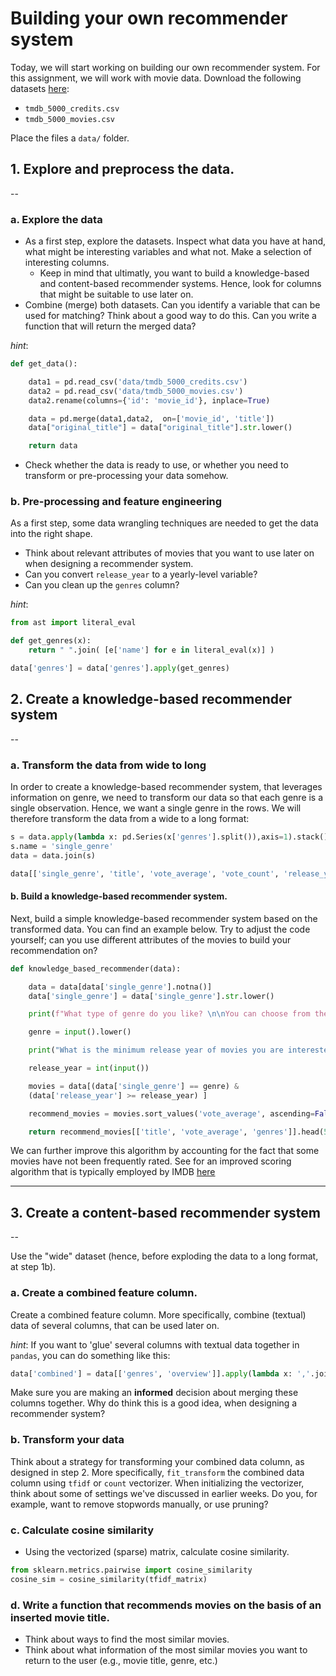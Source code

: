 # Building your own recommender system

Today, we will start working on building our own recommender system. For this assignment, we will work with movie data.
Download the following datasets [here](https://www.kaggle.com/tmdb/tmdb-movie-metadata):
- `tmdb_5000_credits.csv`
- `tmdb_5000_movies.csv`

Place the files a `data/` folder.

## 1. Explore and preprocess the data.
--

### a.  Explore the data

- As a first step, explore the datasets. Inspect what data you have at hand, what might be interesting variables and what not. Make a selection of interesting columns.
  -  Keep in mind that ultimatly, you want to build a knowledge-based and content-based recommender systems. Hence, look for columns that might be suitable to use later on.
- Combine (merge) both datasets. Can you identify a variable that can be used for matching?
Think about a good way to do this. Can you write a function that will return the merged data?

*hint*:

```python
def get_data():

    data1 = pd.read_csv('data/tmdb_5000_credits.csv')
    data2 = pd.read_csv('data/tmdb_5000_movies.csv')
    data2.rename(columns={'id': 'movie_id'}, inplace=True)

    data = pd.merge(data1,data2,  on=['movie_id', 'title'])
    data["original_title"] = data["original_title"].str.lower()

    return data
```

- Check whether the data is ready to use, or whether you need to transform or pre-processing your data somehow.

### b.  Pre-processing and feature engineering

As a first step, some data wrangling techniques are needed to get the data into the right shape.
- Think about relevant attributes of movies that you want to use later on when designing a recommender system.
- Can you convert `release_year` to a yearly-level variable?
- Can you clean up the `genres` column?

*hint*:
```python
from ast import literal_eval

def get_genres(x):
    return " ".join( [e['name'] for e in literal_eval(x)] )

data['genres'] = data['genres'].apply(get_genres)

```

## 2.   Create a knowledge-based recommender system
--

### a. Transform the data from wide to long

In order to create a knowledge-based recommender system, that leverages information on genre, we need to transform our data so that each genre is a single observation. Hence, we want a single genre in the rows. We will therefore transform the data from a wide to a long format:

```python
s = data.apply(lambda x: pd.Series(x['genres'].split()),axis=1).stack().reset_index(level=1, drop=True)
s.name = 'single_genre'
data = data.join(s)

data[['single_genre', 'title', 'vote_average', 'vote_count', 'release_year']].head() #inspect the data to see whether all goes well.
```

#### b. Build a knowledge-based recommender system.

Next, build a simple knowledge-based recommender system based on the transformed data. You can find an example below. Try to adjust the code yourself; can you use different attributes of the movies to build your recommendation on?

```python
def knowledge_based_recommender(data):

    data = data[data['single_genre'].notna()]
    data['single_genre'] = data['single_genre'].str.lower()

    print(f"What type of genre do you like? \n\nYou can choose from the following:\n\n{set(data['single_genre'])}")

    genre = input().lower()

    print("What is the minimum release year of movies you are interested in? (e.g., how 'old' may a movie be?)" )

    release_year = int(input())

    movies = data[(data['single_genre'] == genre) &
    (data['release_year'] >= release_year) ]

    recommend_movies = movies.sort_values('vote_average', ascending=False)

    return recommend_movies[['title', 'vote_average', 'genres']].head(5)
```

We can further improve this algorithm by accounting for the fact that some movies have not been frequently rated. See for an improved scoring algorithm that is typically employed by IMDB [here](https://www.datacamp.com/community/tutorials/recommender-systems-python)

----

## 3. Create a content-based recommender system
--

Use the "wide" dataset (hence, before exploding the data to a long format, at step 1b).

### a. Create a combined feature column.
Create a combined feature column. More specifically, combine (textual) data of several columns, that can be used later on.

*hint*:
If you want to 'glue' several columns with textual data together in `pandas`, you can do something like this:

```python
data['combined'] = data[['genres', 'overview']].apply(lambda x: ','.join(x.dropna().astype(str)),axis=1)
```

Make sure you are making an **informed** decision about merging these columns together. Why do think this is a good idea, when designing a recommender system?

### b. Transform your data

Think about a strategy for transforming your combined data column, as designed in step 2. More specifically, `fit_transform` the combined data column using `tfidf` or `count` vectorizer.
When initializing the vectorizer, think about some of settings we've discussed in earlier weeks. Do you, for example, want to remove stopwords manually, or use pruning?

### c. Calculate cosine similarity

- Using the vectorized (sparse) matrix, calculate cosine similarity.

```python
from sklearn.metrics.pairwise import cosine_similarity
cosine_sim = cosine_similarity(tfidf_matrix)
```

### d. Write a function that recommends movies on the basis of an inserted movie title.

- Think about ways to find the most similar movies.
- Think about what information of the most similar movies you want to return to the user (e.g., movie title, genre, etc.)
